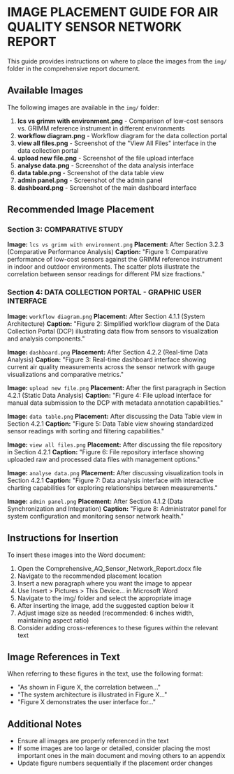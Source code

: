 # IMAGE PLACEMENT GUIDE FOR AIR QUALITY SENSOR NETWORK REPORT

This guide provides instructions on where to place the images from the `img/` folder in the comprehensive report document.

## Available Images

The following images are available in the `img/` folder:

1. **lcs vs grimm with environment.png** - Comparison of low-cost sensors vs. GRIMM reference instrument in different environments
2. **workflow diagram.png** - Workflow diagram for the data collection portal
3. **view all files.png** - Screenshot of the "View All Files" interface in the data collection portal
4. **upload new file.png** - Screenshot of the file upload interface
5. **analyse data.png** - Screenshot of the data analysis interface
6. **data table.png** - Screenshot of the data table view
7. **admin panel.png** - Screenshot of the admin panel
8. **dashboard.png** - Screenshot of the main dashboard interface

## Recommended Image Placement

### Section 3: COMPARATIVE STUDY

**Image:** `lcs vs grimm with environment.png`
**Placement:** After Section 3.2.3 (Comparative Performance Analysis)
**Caption:** "Figure 1: Comparative performance of low-cost sensors against the GRIMM reference instrument in indoor and outdoor environments. The scatter plots illustrate the correlation between sensor readings for different PM size fractions."

### Section 4: DATA COLLECTION PORTAL - GRAPHIC USER INTERFACE

**Image:** `workflow diagram.png`
**Placement:** After Section 4.1.1 (System Architecture)
**Caption:** "Figure 2: Simplified workflow diagram of the Data Collection Portal (DCP) illustrating data flow from sensors to visualization and analysis components."

**Image:** `dashboard.png`
**Placement:** After Section 4.2.2 (Real-time Data Analysis)
**Caption:** "Figure 3: Real-time dashboard interface showing current air quality measurements across the sensor network with gauge visualizations and comparative metrics."

**Image:** `upload new file.png`
**Placement:** After the first paragraph in Section 4.2.1 (Static Data Analysis)
**Caption:** "Figure 4: File upload interface for manual data submission to the DCP with metadata annotation capabilities."

**Image:** `data table.png`
**Placement:** After discussing the Data Table view in Section 4.2.1
**Caption:** "Figure 5: Data Table view showing standardized sensor readings with sorting and filtering capabilities."

**Image:** `view all files.png`
**Placement:** After discussing the file repository in Section 4.2.1
**Caption:** "Figure 6: File repository interface showing uploaded raw and processed data files with management options."

**Image:** `analyse data.png`
**Placement:** After discussing visualization tools in Section 4.2.1
**Caption:** "Figure 7: Data analysis interface with interactive charting capabilities for exploring relationships between measurements."

**Image:** `admin panel.png`
**Placement:** After Section 4.1.2 (Data Synchronization and Integration)
**Caption:** "Figure 8: Administrator panel for system configuration and monitoring sensor network health."

## Instructions for Insertion

To insert these images into the Word document:

1. Open the Comprehensive_AQ_Sensor_Network_Report.docx file
2. Navigate to the recommended placement location
3. Insert a new paragraph where you want the image to appear
4. Use Insert > Pictures > This Device... in Microsoft Word
5. Navigate to the img/ folder and select the appropriate image
6. After inserting the image, add the suggested caption below it
7. Adjust image size as needed (recommended: 6 inches width, maintaining aspect ratio)
8. Consider adding cross-references to these figures within the relevant text

## Image References in Text

When referring to these figures in the text, use the following format:

* "As shown in Figure X, the correlation between..."
* "The system architecture is illustrated in Figure X..."
* "Figure X demonstrates the user interface for..."

## Additional Notes

* Ensure all images are properly referenced in the text
* If some images are too large or detailed, consider placing the most important ones in the main document and moving others to an appendix
* Update figure numbers sequentially if the placement order changes 